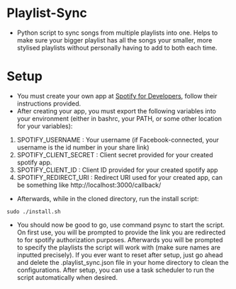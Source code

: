 # Playlist-Sync

- Python script to sync songs from multiple playlists into one. Helps to make sure your
bigger playlist has all the songs your smaller, more stylised playlists without 
personally having to add to both each time. 

# Setup

- You must create your own app at [Spotify for Developers](https://developer.spotify.com/), follow their instructions provided.
- After creating your app, you must export the following variables into your environment 
(either in bashrc, your PATH, or some other location for your variables): 
1. SPOTIFY_USERNAME : Your username (if Facebook-connected, your username is the id number in your share link)
2. SPOTIFY_CLIENT_SECRET : Client secret provided for your created spotify app.
3. SPOTIFY_CLIENT_ID : Client ID provided for your created spotify app
4. SPOTIFY_REDIRECT_URI : Redirect URI used for your created app, can be something like http://localhost:3000/callback/

- Afterwards, while in the cloned directory, run the install script: 

`sudo ./install.sh`

* You should now be good to go, use command psync to start the script. On first use, you will be prompted to provide the link you are redirected to for spotify authorization purposes. Afterwards you will be prompted to specify the playlists the script will work with (make sure names are inputted precisely). If you ever want to reset after setup, 
just go ahead and delete the .playlist_sync.json file in your home directory to clean the configurations. After setup, you can use a task scheduler to run the script automatically when desired.
